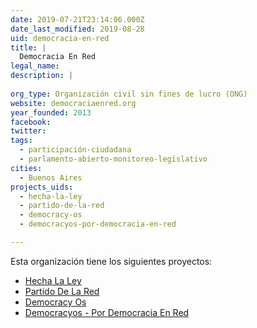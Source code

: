 ```yaml
---
date: 2019-07-21T23:14:06.000Z
date_last_modified: 2019-08-28
uid: democracia-en-red
title: |
  Democracia En Red
legal_name: 
description: |
  
org_type: Organización civil sin fines de lucro (ONG)
website: democraciaenred.org
year_founded: 2013
facebook: 
twitter: 
tags:
  - participación-ciudadana
  - parlamento-abierto-monitoreo-legislativo
cities: 
  - Buenos Aires
projects_uids:
  - hecha-la-ley
  - partido-de-la-red
  - democracy-os
  - democracyos-por-democracia-en-red

---
```


Esta organización tiene los siguientes proyectos:

- [Hecha La Ley](/proyectos/hecha-la-ley)
- [Partido De La Red](/proyectos/partido-de-la-red)
- [Democracy Os](/proyectos/democracy-os)
- [Democracyos - Por Democracia En Red](/proyectos/democracyos-por-democracia-en-red)
